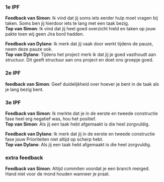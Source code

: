 ### 1e IPF 
**Feedback van Simon**:
Ik vind dat jij soms iets eerder hulp moet vragen bij taken. Soms ben jij hierdoor iets te lang met een taak bezig.<br>
**Top van Simon**:
Ik vind dat jij heel goed overzicht hield en taken op jouw pakte toen wij geen Jira bord hadden.<br>

**Feedback van Dylano**:
Ik merk dat jij vaak door werkt tijdens de pauze, neem deze pauze ook.<br>
**Top van Dylano**:
Tijdens het project merk ik dat jij je goed vasthoudt aan structuur. Dit geeft structuur aan ons project en doet ons groepje goed.<br>


### 2e IPF 
**feedback van Simon**:
Geef duidelijkheid over hoever je bent in de taak als je lang bezig bent.


### 3e IPF
**Feedback van Simon**:
Ik merkte dat je in de eerste en tweede constructie fase heel erg negatief was, hou het positief.<br>
**Top van Simon**:
Als jij een taak hebt afgemaakt is die heel zorgvuldig.


**Feedback van Dylano**:
Ik merk dat jij in de eerste en tweede constructie fase jouw Prioriteiten niet altijd op scherp hebt.<br>
**Top van Dylano**:
Als jij een taak hebt afgemaakt is die heel zorgvuldig.
### extra feedback
**Feedback van Simon**:
Altijd commiten voordat je een branch merged.<br>
Hand niet voor de mond houden wanneer je praat.